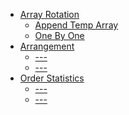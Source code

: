 * [Array Rotation](Rotation)
    * [Append Temp Array](Rotation/AppendTempArray.py)
    * [One By One](Rotation/OneByOne.py)
* [Arrangement]()
    * [---]()
    * [---]()
* [Order Statistics]()
    * [---]()
    * [---]()